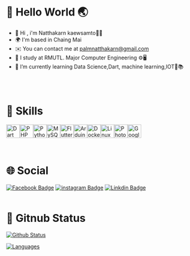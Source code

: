 # 🙌 Hello World 🌏
  * 👋 Hi , i'm Natthakarn kaewsamto🙋‍♀️                 
  * 🌍  I'm based in Chaing Mai                                
  * ✉️  You can contact me at [palmnatthakarn@gmail.com](mailto:palmnatthakarn@gmail.com)                           
  * 🌱 I study at RMUTL. Major Computer Engineering ⚙️🖥️                               
  * 💭 I’m currently learning Data Science,Dart, machine learning,IOT🦾📚
<br>
<br>

# 👾 Skills
<p align="left">
<a href="https://docs.microsoft.com/en-us/cpp/?view=msvc-170" target="_blank" rel="noreferrer"></a><a href="https://docs.microsoft.com/en-us/cpp/?view=msvc-170" target="_blank" rel="noreferrer"></a><a href="https://docs.microsoft.com/en-us/dotnet/csharp/" target="_blank" rel="noreferrer"></a><a href="https://dart.dev/" target="_blank" rel="noreferrer"><img src="https://raw.githubusercontent.com/danielcranney/readme-generator/main/public/icons/skills/dart-colored.svg" width="36" height="36" alt="Dart" /></a><a href="https://www.php.net/" target="_blank" rel="noreferrer"><img src="https://raw.githubusercontent.com/danielcranney/readme-generator/main/public/icons/skills/php-colored.svg" width="36" height="36" alt="PHP" /></a><a href="https://www.python.org/" target="_blank" rel="noreferrer"><img src="https://raw.githubusercontent.com/danielcranney/readme-generator/main/public/icons/skills/python-colored.svg" width="36" height="36" alt="Python" /></a><a href="https://www.mysql.com/" target="_blank" rel="noreferrer"><img src="https://raw.githubusercontent.com/danielcranney/readme-generator/main/public/icons/skills/mysql-colored.svg" width="36" height="36" alt="MySQL" /></a><a href="https://flutter.dev/" target="_blank" rel="noreferrer"><img src="https://raw.githubusercontent.com/danielcranney/readme-generator/main/public/icons/skills/flutter-colored.svg" width="36" height="36" alt="Flutter" /></a><a href="https://store.arduino.cc/?gclid=Cj0KCQjw2eilBhCCARIsAG0Pf8uueBifykWcsSS4LPESeGQfxGVKJYnzV7bz471XfknQJy_1VINVWM8aAkLtEALw_wcB" target="_blank" rel="noreferrer"><img src="https://raw.githubusercontent.com/danielcranney/readme-generator/main/public/icons/skills/arduino-colored.svg" width="36" height="36" alt="Arduino" /></a><a href="https://www.docker.com/" target="_blank" rel="noreferrer"><img src="https://raw.githubusercontent.com/danielcranney/readme-generator/main/public/icons/skills/docker-colored.svg" width="36" height="36" alt="Docker" /></a><a href="https://www.linux.org" target="_blank" rel="noreferrer"><img src="https://raw.githubusercontent.com/danielcranney/readme-generator/main/public/icons/skills/linux-colored.svg" width="36" height="36" alt="Linux" /></a><a href="https://www.adobe.com/uk/products/photoshop.html" target="_blank" rel="noreferrer"><img src="https://raw.githubusercontent.com/danielcranney/readme-generator/main/public/icons/skills/photoshop-colored.svg" width="36" height="36" alt="Photoshop" /></a><a href="https://cloud.google.com/" target="_blank" rel="noreferrer"><img src="https://raw.githubusercontent.com/danielcranney/readme-generator/main/public/icons/skills/googlecloud-colored.svg" width="36" height="36" alt="Google Cloud" /></a>
</p>

<br>

# 🌐 Social 

[![Facebook Badge](https://img.shields.io/badge/-PALMMY-blue?style=flat&logo=Facebook&logoColor=white&link=https://www.facebook.com/PALM.P02/)](https://www.facebook.com/PALM.P02/)
[![instagram Badge](https://img.shields.io/badge/-0pxlxy2-8938FF?style=flat&logo=instagram&logoColor=white)](https://www.instagram.com/0pxlxy2/?hl=en)
[![Linkdin Badge](https://img.shields.io/badge/-linkedin-2E3192?style=flat&logo=linkedin&logoColor=white&link=https://www.linkedin.com/in/natthakarn-kaewsamtor-4161162a4/)](https://www.linkedin.com/in/natthakarn-kaewsamtor-4161162a4/)
<br>
<br>
# 🌟 Gitnub Status
[![Github Status](https://github-readme-stats.vercel.app/api?username=palmnatthakarn&count_private=true&theme=onedark&show_icons=true)](https://github.com/palmnatthakarn)

[![Languages](https://github-readme-stats.vercel.app/api/top-langs/?username=palmnatthakarn&layout=compact&langs_count=10&hide_border=true&custom_title=Languages&bg_color=f5f5f5)](https://github.com/palmnatthakarn)

